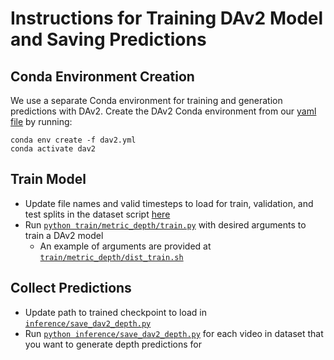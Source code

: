 # Instructions for Training DAv2 Model and Saving Predictions 

## Conda Environment Creation

We use a separate Conda environment for training and generation predictions with DAv2.
Create the DAv2 Conda environment from our [yaml file](dav2.yml) by running:

```
conda env create -f dav2.yml
conda activate dav2
```

## Train Model

- Update file names and valid timesteps to load for train, validation, and test splits in the dataset script [here](train/metric_depth/dataset/terra.py)
- Run [`python train/metric_depth/train.py`](train/metric_depth/train.py) with desired arguments to train a DAv2 model
    - An example of arguments are provided at [`train/metric_depth/dist_train.sh`](train/metric_depth/dist_train.sh)

## Collect Predictions

- Update path to trained checkpoint to load in [`inference/save_dav2_depth.py`](inference/save_dav2_depth.py)
- Run [`python inference/save_dav2_depth.py`](inference/save_dav2_depth.py) for each video in dataset that you want to generate depth predictions for
